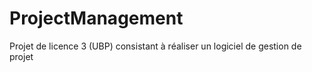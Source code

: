 # ProjectManagement
Projet de licence 3 (UBP) consistant à réaliser un logiciel de gestion de projet
